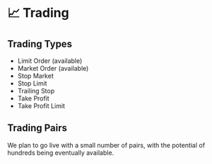 # 📈 Trading

## Trading Types

* Limit Order (available)
* Market Order (available)
* Stop Market
* Stop Limit
* Trailing Stop
* Take Profit
* Take Profit Limit

## Trading Pairs

We plan to go live with a small number of pairs, with the potential of hundreds being eventually available.
